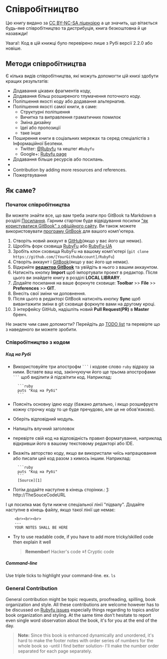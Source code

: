 # Співробітництво
Цю книгу видано за [CC BY-NC-SA ліцензією][0] а це значить, що вітається будь-яке співробітництво та дистрибуція, книга безкоштовна й це назавжди!

Увага!: Код в цій книжці було перевірено лише з Рубі версії 2.2.0 або новіше.

## Методи співробітництва
Є кілька видів співробітництва, які можуть допомогти цій книзі здобути кращих результатів: 

* Додавання цікавих фрагментів коду,
* Додавання більш розширеного тлумачення поточного коду.
* Поліпшення якості коду або додавання альтернатив.
* Поліпшення якості самої книги, в саме:
    * Структурні поліпшення
    * Вичитка та виправлення граматичних помилок
    * Зміна дизайну
    * Ідеї або пропозиції
    * таке інше
* Поширення книги в соціальних мережах та серед спеціалістів з Інформаційної Безпеки.
    * Twitter: [@Rubyfu][8] та хештег `#Rubyfu`
    * Google+: [Rubyfu page][9]
* Додавання більше ресурсів або посилань.
* 
* Contribution by adding more resources and references.
* Пожертвування


## Як саме?

### Початок співробітництва
Ви можете знайти все, що вам треба знати про GitBook та Markdown в розділі [Посилання][1]. Гарним стартом буде відвідування посилки ["як користуватися GitBook" з офіційного сайту][2]. Ви також можете використовувати [програму GitBook][3] для вашого комп'ютера.

1. Створіть новий аккаунт в [GitHub][5](якщо у вас його ще немає).
2. Щробіть форк сховища [RubyFu][4] або [RubyFu-UA][10]
3. Зробіть клон сховища RubyFu на вашому комп'ютері (`git clone https://github.com/[YourGithubAccount]/RubyFu`) 
4. Створіть аккаунт і [GitBook][6](якщо у вас його ще немає).
4. Відкрийте [**редактор GitBook**][3] та увійдіть в нього з вашим аккаунтом.
5. Натисніть кнопку **Import** щоб імпортувати проект в редактор. Після цього ви знайдете книгу в розділі **LOCAL LIBRARY**.
3. Додайте посилання на ваше форкнуте сховище:  **Toolbar** >> **File** >> **Preferences** >> **GIT**.
4. Внесіть свої зміни чи доповнення.
5. Після цього в редакторі GitBook натисніть кнопку **Sync** щоб вивантажити зміни в git сховище форкнуте вами на другому кроці.
6. З інтерфейсу GitHub, надішліть новий **Pull Request(PR)** в **Master** бренч.

Не знаєте чим саме допомогти? Перейдіть до [TODO list](contributors/todo.md) та перевірте що з наведеного ви можете зробити.

### Співробітництво з кодом

##### Код на Рубі
* Використовуйте три апострофм ` ``` `  і кодове слово `ruby` відразу за ними. Вставте ваш код, закінчуюучи його ще трьома апострофами ` ``` ` щоб виділити й підсвітити код. Наприклад:

        ```ruby
        puts "Код на Рубі"
        ```
* Поясніть основну ідею коду (бажано детально, і якщо розшифруєте кожну строчку коду то це буде пречудово, але це не обов'язково).
* Оберіть відповідний модуль.
* Напишіть влучний заголовок
* перевірте свій код на відповідність правил форматування, наприклад відкривши його в вашому текстовому редакторі або IDE.
* Вкажіть авторство коду, якщо ви використали чиїсь напрацювання або писали цей код разом з кимось іншим. Наприклад:

        ```ruby
        puts "Код на Рубі"
        ```
        [Source][1]

* Потім додайте наступне в кінець сторінки.:        [1]: http://TheSouceCodeURL


І ця посилка має бути нижче спеціальної лінії "підвалу". Додайте наступне в кінець файлу, якщо такої лінії ще немає:

         
        <br><br><br>
        ---
        YOUR NOTES SHALL BE HERE

* Try to use readable code, if you have to add more tricky/skilled code then explain it well
    > **Remember!** Hacker's code **=!** Cryptic code


##### Command-line
Use triple ticks to highlight your command-line. ex. 
    ```
    ls
    ``` 


### General Contribution
General contribution might be topic requests, proofreading, spilling, book organization and style. All these contributions are welcome however has to be discussed on [Rubyfu issues][7] especially things regarding to topics and/or book organization and styling. At the same time don't hesitate to report even single word observation about the book, it's for you at the end of the day.


> **Note:** Since this book is enhanced dynamically and unordered, it's hard to make the footer notes with order series of numbers for the whole book so -until I find better solution- I'll make the number order separated for each page separately. 


<br><br><br>
---
[0]: https://creativecommons.org/licenses/by-nc-sa/3.0/
[1]: references/README.md
[2]: https://github.com/GitbookIO/gitbook
[3]: https://www.gitbook.com/editor
[4]: https://github.com/rubyfu/RubyFu
[5]: https://github.com
[6]: http://gitbook.com
[7]: https://github.com/rubyfu/RubyFu/issues
[8]: https://twitter.com/Rubyfu
[9]: https://plus.google.com/114358908164154763697
[10]: https://github.com/rrott/RubyFu-UA




